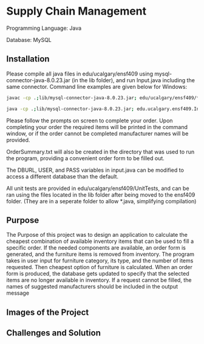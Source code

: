 # Supply Chain Management

Programming Language: Java

Database: MySQL
## Installation

Please compile all java files in edu/ucalgary/ensf409 using mysql-connector-java-8.0.23.jar (in the lib folder), and run Input.java including the same connector. Command line examples are given below for Windows:

```bash
javac -cp .;lib/mysql-connector-java-8.0.23.jar; edu/ucalgary/ensf409/*.java

java -cp .;lib/mysql-connector-java-8.0.23.jar; edu.ucalgary.ensf409.Input

```
Please follow the prompts on screen to complete your order.
Upon completing your order the required items will be printed in the command window, or if the order cannot be completed manufacturer names will be provided.

OrderSummary.txt will also be created in the directory that was used to run the program, providing a convenient order form to be filled out.

The DBURL, USER, and PASS variables in input.java can be modified to access a different database than the default.

All unit tests are provided in edu/ucalgary/ensf409/UnitTests, and can be ran using the files located in the lib folder after being moved to the ensf409 folder. (They are in a seperate folder to allow *.java, simplifying compilation)
## Purpose 
The Purpose of this project was to design an application to calculate the cheapest combination of available inventory items that can be used to fill a specific order. 
If the needed components are available, an order form is generated, and the furniture items is removed from inventory. The program takes in user input for furniture category, its type, and the number of items requested. Then cheapest option of furniture is calculated. 
When an order form is produced, the database gets updated to specify that the selected items are no longer available in inventory. 
If a request cannot be filled, the names of suggested manufacturers should be included in the output message 


## Images of the Project

## Challenges and Solution
